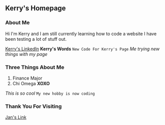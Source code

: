 ## Kerry's Homepage



### About Me
Hi I'm Kerry and I am still currently learning how to code a website
I have been testing a lot of stuff out.

[Kerry's LinkedIn](www.linkedin.com/in/kerryelarson)
**Kerry's Words**
`New Code For Kerry's Page`
_Me trying new things with my page_

### Three Things About Me
1. Finance Major
2. Chi Omega **XOXO**

_This is so cool_
`My new hobby is now coding`

### Thank You For Visiting

[Jan's Link](cis.utah.edu) 

